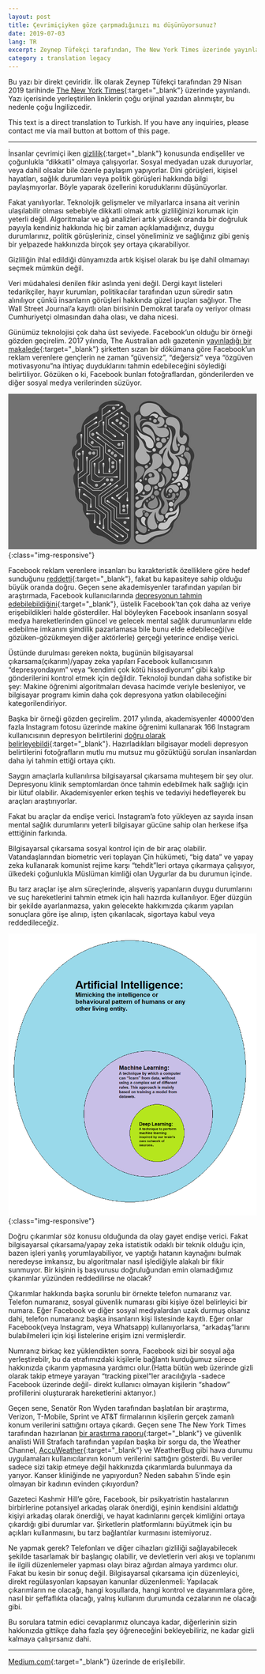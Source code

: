 ```yaml
---
layout: post
title: Çevrimiçiyken göze çarpmadığınızı mı düşünüyorsunuz?
date: 2019-07-03
lang: TR
excerpt: Zeynep Tüfekçi tarafından, The New York Times üzerinde yayınlanan makalenin, İngilizce'den Türkçe'ye çevirisidir.
category : translation legacy
---
```



Bu yazı bir direkt çeviridir. İlk olarak Zeynep Tüfekçi tarafından 29 Nisan 2019 tarihinde [The New York Times](https://www.nytimes.com/2019/04/21/opinion/computational-inference.html){:target="_blank"} üzerinde yayınlandı. Yazı içerisinde yerleştirilen linklerin çoğu orijinal yazıdan alınmıştır, bu nedenle çoğu İngilizcedir.


This text is a direct translation to Turkish. If you have any inquiries, please contact me via mail button at bottom of this page.


<hr>


İnsanlar çevrimiçi iken [gizlilik](https://www.nytimes.com/interactive/2019/04/30/opinion/privacy-targeted-advertising.html){:target="_blank"} konusunda endişeliler ve çoğunlukla “dikkatli” olmaya çalışıyorlar. Sosyal medyadan uzak duruyorlar, veya dahil olsalar bile özenle paylaşım yapıyorlar. Dini görüşleri, kişisel hayatları, sağlık durumları veya politik görüşleri hakkında bilgi paylaşmıyorlar. Böyle yaparak özellerini koruduklarını düşünüyorlar.


Fakat yanılıyorlar. Teknolojik gelişmeler ve milyarlarca insana ait verinin ulaşılabilir olması sebebiyle dikkatli olmak artık gizliliğinizi korumak için yeterli değil. Algoritmalar ve ağ analizleri artık yüksek oranda bir doğruluk payıyla kendiniz hakkında hiç bir zaman açıklamadığınız, duygu durumlarınız, politik görüşleriniz, cinsel yöneliminiz ve sağlığınız gibi geniş bir yelpazede hakkınızda birçok şey ortaya çıkarabiliyor.


Gizliliğin ihlal edildiği dünyamızda artık kişisel olarak bu işe dahil olmamayı seçmek mümkün değil.


Veri müdahalesi denilen fikir aslında yeni değil. Dergi kayıt listeleri tedarikçiler, hayır kurumları, politikacılar tarafından uzun süredir satın alınılıyor çünkü insanların görüşleri hakkında güzel ipuçları sağlıyor. The Wall Street Journal’a kayıtlı olan birisinin Demokrat tarafa oy veriyor olması Cumhuriyetçi olmasından daha olası, ve daha nicesi.


Günümüz teknolojisi çok daha üst seviyede. Facebook’un olduğu bir örneği gözden geçirelim. 2017 yılında, The Australian adlı gazetenin [yayınladığı bir makalede](https://www.theaustralian.com.au/business/media/facebook-targets-insecure-young-people-to-sell-ads/news-story/a89949ad016eee7d7a61c3c30c909fa6){:target="_blank"} şirketten sızan bir dökümana göre Facebook’un reklam verenlere gençlerin ne zaman “güvensiz”, “değersiz” veya “özgüven motivasyonu”na ihtiyaç duyduklarını tahmin edebileceğini söylediği belirtiliyor. Gözüken o ki, Facebook bunları fotoğraflardan, gönderilerden ve diğer sosyal medya verilerinden süzüyor.


![](/assets/AI-1.jpg){:class="img-responsive"}


Facebook reklam verenlere insanları bu karakteristik özelliklere göre hedef sunduğunu [reddetti](https://newsroom.fb.com/news/h/comments-on-research-and-ad-targeting/){:target="_blank"}, fakat bu kapasiteye sahip olduğu büyük oranda doğru. Geçen sene akademisyenler tarafından yapılan bir araştırmada, Facebook kullanıcılarında [depresyonun tahmin edebilebildiğini](https://www.pnas.org/content/115/44/11203){:target="_blank"}, üstelik Facebook’tan çok daha az veriye erişebildikleri halde gösterdiler. Hal böyleyken Facebook insanların sosyal medya hareketlerinden güncel ve gelecek mental sağlık durumunlarını elde edebilme imkanını şimdilik pazarlamasa bile bunu elde edebileceği(ve gözüken-gözükmeyen diğer aktörlerle) gerçeği yeterince endişe verici.


Üstünde durulması gereken nokta, bugünün bilgisayarsal çıkarsama(çıkarım)/yapay zeka yapıları Facebook kullanıcısının “depresyondayım” veya “kendimi çok kötü hissediyorum” gibi kalıp gönderilerini kontrol etmek için değildir. Teknoloji bundan daha sofistike bir şey: Makine öğrenimi algoritmaları devasa hacimde veriyle besleniyor, ve bilgisayar programı kimin daha çok depresyona yatkın olabileceğini kategorilendiriyor.


Başka bir örneği gözden geçirelim. 2017 yılında, akademisyenler 40000’den fazla Instagram fotosu üzerinde makine öğrenimi kullanarak 166 Instagram kullanıcısının depresyon belirtilerini [doğru olarak belirleyebildi](https://epjdatascience.springeropen.com/articles/10.1140/epjds/s13688-017-0110-z){:target="_blank"}. Hazırladıkları bilgisayar modeli depresyon belirtilerini fotoğrafların mutlu mu mutsuz mu gözüktüğü sorulan insanlardan daha iyi tahmin ettiği ortaya çıktı.


Saygın amaçlarla kullanılırsa bilgisayarsal çıkarsama muhteşem bir şey olur. Depresyonu klinik semptomlardan önce tahmin edebilmek halk sağlığı için bir lütuf olabilir. Akademisyenler erken teşhis ve tedaviyi hedefleyerek bu araçları araştırıyorlar.


Fakat bu araçlar da endişe verici. Instagram’a foto yükleyen az sayıda insan mental sağlık durumlarını yeterli bilgisayar gücüne sahip olan herkese ifşa etttiğinin farkında.


Bilgisayarsal çıkarsama sosyal kontrol için de bir araç olabilir. Vatandaşlarından biometric veri toplayan Çin hükümeti, “big data” ve yapay zeka kullanarak komunist rejime karşı “tehdit”leri ortaya çıkarmaya çalışıyor, ülkedeki çoğunlukla Müslüman kimliği olan Uygurlar da bu durumun içinde.


Bu tarz araçlar işe alım süreçlerinde, alışveriş yapanların duygu durumlarını ve suç hareketlerini tahmin etmek için hali hazırda kullanılıyor. Eğer düzgün bir şekilde ayarlanmazsa, yakın gelecekte hakkımızda çıkarım yapılan sonuçlara göre işe alınıp, işten çıkarılacak, sigortaya kabul veya reddedileceğiz.


![](/assets/AI-2.png){:class="img-responsive"}


Doğru çıkarımlar söz konusu olduğunda da olay gayet endişe verici. Fakat bilgisayarsal çıkarsama/yapay zeka istatistik odaklı bir teknik olduğu için, bazen işleri yanlış yorumlayabiliyor, ve yaptığı hatanın kaynağını bulmak neredeyse imkansız, bu algoritmalar nasıl işlediğiyle alakalı bir fikir sunmuyor. Bir kişinin iş başvurusu doğruluğundan emin olamadığımız çıkarımlar yüzünden reddedilirse ne olacak?


Çıkarımlar hakkında başka sorunlu bir örnekte telefon numaranız var. Telefon numaranız, sosyal güvenlik numarası gibi kişiye özel belirleyici bir numara. Eğer Facebook ve diğer sosyal medyalardan uzak durmuş olsanız dahi, telefon numaranız başka insanların kişi listesinde kayıtlı. Eğer onlar Facebook(veya Instagram, veya Whatsapp) kullanıyorlarsa, “arkadaş”larını bulabilmeleri için kişi listelerine erişim izni vermişlerdir.


Numranız birkaç kez yüklendikten sonra, Facebook sizi bir sosyal ağa yerleştirebilr, bu da etrafımızdaki kişilerle bağlantı kurduğumuz sürece hakkınızda çıkarım yapmasına yardımcı olur.(Hatta bütün web üzerinde gizli olarak takip etmeye yarayan “tracking pixel”ler aracılığıyla -sadece Facebook üzerinde değil- direkt kullanıcı olmayan kişilerin “shadow” profillerini oluşturarak hareketlerini aktarıyor.)


Geçen sene, Senatör Ron Wyden tarafından başlatılan bir araştırma, Verizon, T-Mobile, Sprint ve AT&T firmalarının kişilerin gerçek zamanlı konum verilerini sattığını ortaya çıkardı. Geçen sene The New York Times tarafından hazırlanan [bir araştırma raporu](https://www.nytimes.com/interactive/2018/12/10/business/location-data-privacy-apps.html){:target="_blank"} ve güvenlik analisti Will Strafach tarafından yapılan başka bir sorgu da, the Weather Channel, [AccuWeather](https://www.nytimes.com/interactive/2018/12/10/business/location-data-privacy-apps.html){:target="_blank"} ve WeatherBug gibi hava durumu uygulamaları kullanıcılarının konum verilerini sattığını gösterdi. Bu veriler sadece sizi takip etmeye değil hakkınızda çıkarımlarda bulunmaya da yarıyor. Kanser kliniğinde ne yapıyordun? Neden sabahın 5’inde eşin olmayan bir kadının evinden çıkıyordun?


Gazeteci Kashmir Hill’e göre, Facebook, bir psikyatristin hastalarının birbirlerine potansiyel arkadaş olarak önerdiği, eşinin kendisini aldattığı kişiyi arkadaş olarak önerdiği, ve hayat kadınlarını gerçek kimliğini ortaya çıkardığı gibi durumlar var. Şirketlerin platformlarını büyütmek için bu açıkları kullanmasını, bu tarz bağlantılar kurmasını istemiyoruz.


Ne yapmak gerek? Telefonları ve diğer cihazları gizliliği sağlayabilecek şekilde tasarlamak bir başlangıç olabilir, ve devletlerin veri akışı ve toplanımı ile ilgili düzenlemeler yapması olayı biraz ağırdan almaya yardımcı olur. Fakat bu kesin bir sonuç değil. Bilgisayarsal çıkarsama için düzenleyici, direkt regülasyonları kapsayan kanunlar düzenlenmeli: Yapılacak çıkarımların ne olacağı, hangi koşullarda, hangi kontrol ve dayanımlara göre, nasıl bir şeffaflıkta olacağı, yalnış kullanım durumunda cezalarının ne olacağı gibi.


Bu sorulara tatmin edici cevaplarımız oluncaya kadar, diğerlerinin sizin hakkınızda gittikçe daha fazla şey öğreneceğini bekleyebiliriz, ne kadar gizli kalmaya çalışırsanız dahi.


<hr>


[Medium.com](https://link.medium.com/d6DAoOcq32){:target="_blank"} üzerinde de erişilebilir.
